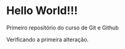 # Hello World!!!
 Primeiro repositório do curso de Git e Github

 Verificando a primeira alteração.
 